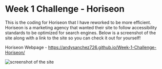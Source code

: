 # Week 1 Challenge - Horiseon

This is the coding for Horiseon that I have reworked to be more efficient. Horiseon is a marketing agency that wanted their site to follow accessibility standards to be optimized for search engines. Below is a screenshot of the site along with a link to the site so you can check it out for yourself!

Horiseon Webpage - https://andysanchez726.github.io/Week-1-Challenge-Horiseon/

![screenshot of the site](Develop/assets/images/horiseon-screenshot.png)
